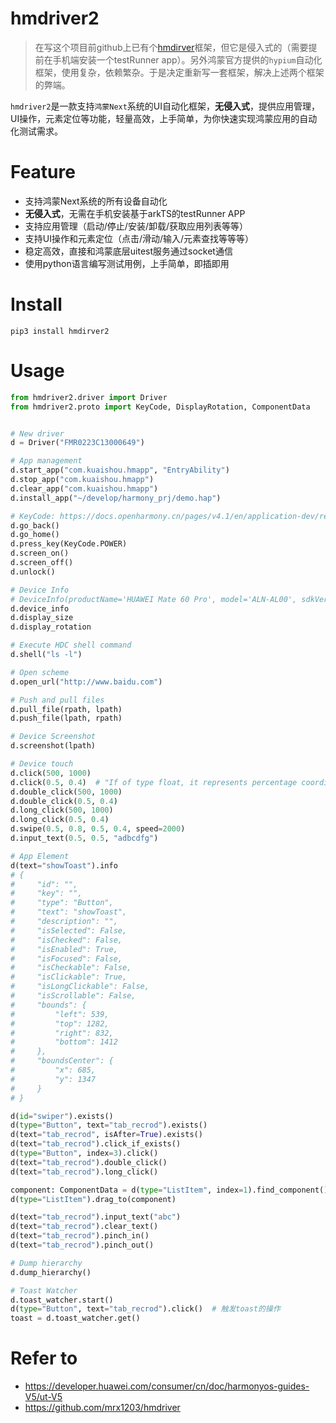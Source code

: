 # hmdriver2

>在写这个项目前github上已有个[hmdirver](https://github.com/mrx1203/hmdriver)框架，但它是侵入式的（需要提前在手机端安装一个testRunner app）。另外鸿蒙官方提供的`hypium`自动化框架，使用复杂，依赖繁杂。于是决定重新写一套框架，解决上述两个框架的弊端。

`hmdriver2`是一款支持`鸿蒙Next`系统的UI自动化框架，**无侵入式**，提供应用管理，UI操作，元素定位等功能，轻量高效，上手简单，为你快速实现鸿蒙应用的自动化测试需求。


# Feature
- 支持鸿蒙Next系统的所有设备自动化
- **无侵入式**，无需在手机安装基于arkTS的testRunner APP
- 支持应用管理（启动/停止/安装/卸载/获取应用列表等等）
- 支持UI操作和元素定位（点击/滑动/输入/元素查找等等等）
- 稳定高效，直接和鸿蒙底层uitest服务通过socket通信
- 使用python语言编写测试用例，上手简单，即插即用

# Install
```
pip3 install hmdirver2
```

# Usage

```python
from hmdriver2.driver import Driver
from hmdriver2.proto import KeyCode, DisplayRotation, ComponentData


# New driver
d = Driver("FMR0223C13000649")

# App management
d.start_app("com.kuaishou.hmapp", "EntryAbility")
d.stop_app("com.kuaishou.hmapp")
d.clear_app("com.kuaishou.hmapp")
d.install_app("~/develop/harmony_prj/demo.hap")

# KeyCode: https://docs.openharmony.cn/pages/v4.1/en/application-dev/reference/apis-input-kit/js-apis-keycode.md
d.go_back()
d.go_home()
d.press_key(KeyCode.POWER)
d.screen_on()
d.screen_off()
d.unlock()

# Device Info
# DeviceInfo(productName='HUAWEI Mate 60 Pro', model='ALN-AL00', sdkVersion='12', sysVersion='ALN-AL00 5.0.0.60(SP12DEVC00E61R4P9log)', cpuAbi='arm64-v8a', wlanIp='172.31.125.111', displaySize=(1260, 2720), displayRotation=<DisplayRotation.ROTATION_0: 0>)
d.device_info
d.display_size
d.display_rotation

# Execute HDC shell command
d.shell("ls -l")

# Open scheme
d.open_url("http://www.baidu.com")

# Push and pull files
d.pull_file(rpath, lpath)
d.push_file(lpath, rpath)

# Device Screenshot
d.screenshot(lpath)

# Device touch
d.click(500, 1000)
d.click(0.5, 0.4)  # "If of type float, it represents percentage coordinates."
d.double_click(500, 1000)
d.double_click(0.5, 0.4)
d.long_click(500, 1000)
d.long_click(0.5, 0.4)
d.swipe(0.5, 0.8, 0.5, 0.4, speed=2000)
d.input_text(0.5, 0.5, "adbcdfg")

# App Element
d(text="showToast").info
# {
#     "id": "",
#     "key": "",
#     "type": "Button",
#     "text": "showToast",
#     "description": "",
#     "isSelected": False,
#     "isChecked": False,
#     "isEnabled": True,
#     "isFocused": False,
#     "isCheckable": False,
#     "isClickable": True,
#     "isLongClickable": False,
#     "isScrollable": False,
#     "bounds": {
#         "left": 539,
#         "top": 1282,
#         "right": 832,
#         "bottom": 1412
#     },
#     "boundsCenter": {
#         "x": 685,
#         "y": 1347
#     }
# }

d(id="swiper").exists()
d(type="Button", text="tab_recrod").exists()
d(text="tab_recrod", isAfter=True).exists()
d(text="tab_recrod").click_if_exists()
d(type="Button", index=3).click()
d(text="tab_recrod").double_click()
d(text="tab_recrod").long_click()

component: ComponentData = d(type="ListItem", index=1).find_component()
d(type="ListItem").drag_to(component)

d(text="tab_recrod").input_text("abc")
d(text="tab_recrod").clear_text()
d(text="tab_recrod").pinch_in()
d(text="tab_recrod").pinch_out()

# Dump hierarchy
d.dump_hierarchy()

# Toast Watcher
d.toast_watcher.start()
d(type="Button", text="tab_recrod").click()  # 触发toast的操作
toast = d.toast_watcher.get()

```




# Refer to

- https://developer.huawei.com/consumer/cn/doc/harmonyos-guides-V5/ut-V5
- https://github.com/mrx1203/hmdriver